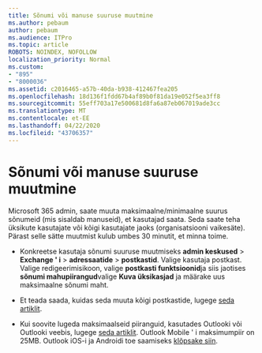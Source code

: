 ```yaml
---
title: Sõnumi või manuse suuruse muutmine
ms.author: pebaum
author: pebaum
ms.audience: ITPro
ms.topic: article
ROBOTS: NOINDEX, NOFOLLOW
localization_priority: Normal
ms.custom:
- "895"
- "8000036"
ms.assetid: c2016465-a57b-40da-b938-412467fea205
ms.openlocfilehash: 18d136f1fdd67b4af89b0f81da19e052f5ea3ff8
ms.sourcegitcommit: 55eff703a17e500681d8fa6a87eb067019ade3cc
ms.translationtype: MT
ms.contentlocale: et-EE
ms.lasthandoff: 04/22/2020
ms.locfileid: "43706357"
---
```

# <a name="changing-message-or-attachment-size"></a>Sõnumi või manuse suuruse muutmine

Microsoft 365 admin, saate muuta maksimaalne/minimaalne suurus sõnumeid (mis sisaldab manuseid), et kasutajad saata. Seda saate teha üksikute kasutajate või kõigi kasutajate jaoks (organisatsiooni vaikesäte). Pärast selle sätte muutmist kulub umbes 30 minutit, et minna toime.
  
- Konkreetse kasutaja sõnumi suuruse muutmiseks **admin keskused** \> **Exchange ' i** \> **adressaatide** \> **postkastid**. Valige kasutaja postkast. Valige redigeerimisikoon, valige **postkasti funktsioonid**ja siis jaotises **sõnumi mahupiirangud**valige **Kuva üksikasjad** ja määrake uus maksimaalne sõnumi maht.

- Et teada saada, kuidas seda muuta kõigi postkastide, lugege [seda artiklit](https://www.microsoft.com/microsoft-365/blog/2015/04/15/office-365-now-supports-larger-email-messages-up-to-150-mb/).

- Kui soovite lugeda maksimaalseid piiranguid, kasutades Outlooki või Outlooki veebis, lugege [seda artiklit](https://technet.microsoft.com/library/exchange-online-limits.aspx#MessageLimits). Outlook Mobile ' i maksimumpiir on 25MB. Outlook iOS-i ja Androidi toe saamiseks [klõpsake siin](https://support.office.com/article/Get-in-app-help-for-Outlook-for-iOS-and-Android-218a22d1-9fa5-4889-b689-de1c63493243).
